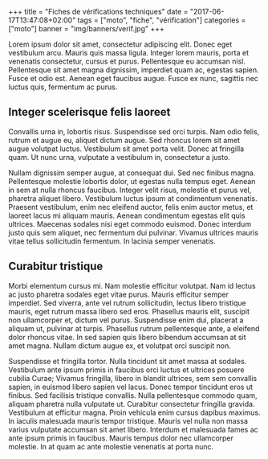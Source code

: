 +++
title = "Fiches de vérifications techniques"
date = "2017-06-17T13:47:08+02:00"
tags = ["moto", "fiche", "vérification"]
categories = ["moto"]
banner = "img/banners/verif.jpg"
+++

Lorem ipsum dolor sit amet, consectetur adipiscing elit. Donec eget vestibulum arcu. Mauris quis massa ligula. Integer lorem mauris, porta et venenatis consectetur, cursus et purus. 
Pellentesque eu accumsan nisl. Pellentesque sit amet magna dignissim, imperdiet quam ac, egestas sapien. Fusce et odio est. Aenean eget faucibus augue. Fusce ex nunc, sagittis nec luctus quis, fermentum ac purus. 


## Integer scelerisque felis laoreet 

Convallis urna in, lobortis risus. Suspendisse sed orci turpis. Nam odio felis, rutrum et augue eu, aliquet dictum augue. Sed rhoncus lorem sit amet augue volutpat luctus. Vestibulum sit amet porta velit. Donec at fringilla quam. Ut nunc urna, vulputate a vestibulum in, consectetur a justo.

Nullam dignissim semper augue, at consequat dui. Sed nec finibus magna. Pellentesque molestie lobortis dolor, ut egestas nulla tempus eget. Aenean in sem at nulla rhoncus faucibus. Integer velit risus, molestie et purus vel, pharetra aliquet libero. Vestibulum luctus ipsum at condimentum venenatis. Praesent vestibulum, enim nec eleifend auctor, felis enim auctor metus, et laoreet lacus mi aliquam mauris. Aenean condimentum egestas elit quis ultrices. Maecenas sodales nisi eget commodo euismod. Donec interdum justo quis sem aliquet, nec fermentum dui pulvinar. Vivamus ultrices mauris vitae tellus sollicitudin fermentum. In lacinia semper venenatis.

## Curabitur tristique 

Morbi elementum cursus mi. Nam molestie efficitur volutpat. Nam id lectus ac justo pharetra sodales eget vitae purus. Mauris efficitur semper imperdiet. Sed viverra, ante vel rutrum sollicitudin, lectus libero tristique mauris, eget rutrum massa libero sed eros. Phasellus mauris elit, suscipit non ullamcorper et, dictum vel purus. Suspendisse enim dui, placerat a aliquam ut, pulvinar at turpis. Phasellus rutrum pellentesque ante, a eleifend dolor rhoncus vitae. In sed sapien quis libero bibendum accumsan at sit amet magna. Nullam dictum augue ex, et volutpat orci suscipit non.

Suspendisse et fringilla tortor. Nulla tincidunt sit amet massa at sodales. Vestibulum ante ipsum primis in faucibus orci luctus et ultrices posuere cubilia Curae; Vivamus fringilla, libero in blandit ultrices, sem sem convallis sapien, in euismod libero sapien vel lacus. Donec tempor tincidunt eros ut finibus. Sed facilisis tristique convallis. Nulla pellentesque commodo quam, aliquam pharetra nulla vulputate ut. Curabitur consectetur fringilla gravida. Vestibulum at efficitur magna. Proin vehicula enim cursus dapibus maximus. In iaculis malesuada mauris tempor tristique. Mauris vel nulla non massa varius vulputate accumsan sit amet libero. Interdum et malesuada fames ac ante ipsum primis in faucibus. Mauris tempus dolor nec ullamcorper molestie. In at quam ac ante molestie venenatis at porta nunc.
